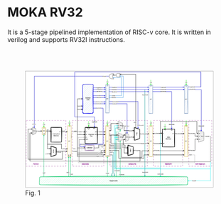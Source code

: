 # MOKA RV32


It is a 5-stage pipelined implementation of RISC-v core. It is written in verilog and supports RV32I instructions.



<br />
<br />


<figure>
  <img src="https://github.com/hosein-mokarian/moka_rv32/blob/main/img/moka_pipelined.jpg" alt="moka_pipelined">
  <figcaption>Fig. 1</figcaption>
</figure>


<br />
<br />
